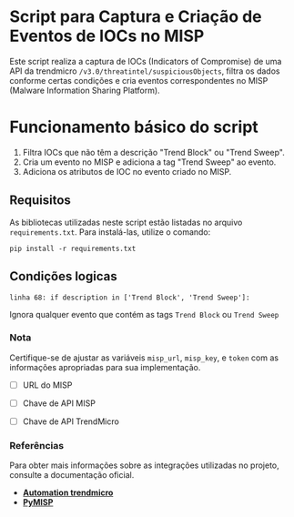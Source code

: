 # Script para Captura e Criação de Eventos de IOCs no MISP
Este script realiza a captura de IOCs (Indicators of Compromise) de uma API da trendmicro `/v3.0/threatintel/suspiciousObjects`, filtra os dados conforme certas condições e cria eventos correspondentes no MISP (Malware Information Sharing Platform).

# Funcionamento básico do script
1) Filtra IOCs que não têm a descrição "Trend Block" ou "Trend Sweep".
2) Cria um evento no MISP e adiciona a tag "Trend Sweep" ao evento.
3) Adiciona os atributos de IOC no evento criado no MISP.

## Requisitos
As bibliotecas utilizadas neste script estão listadas no arquivo `requirements.txt`. Para instalá-las, utilize o comando:
```
pip install -r requirements.txt
```

## Condições logicas 

``` 
linha 68: if description in ['Trend Block', 'Trend Sweep']:
```
Ignora qualquer evento que contém as tags `Trend Block` ou `Trend Sweep`


### Nota
Certifique-se de ajustar as variáveis `misp_url`, `misp_key`, e `token` com as informações apropriadas para sua implementação.
 - [ ] URL do MISP
 - [ ] Chave de API MISP
 - [ ] Chave de API TrendMicro


### Referências
Para obter mais informações sobre as integrações utilizadas no projeto, consulte a documentação oficial.
- **[Automation trendmicro](https://automation.trendmicro.com/xdr/api-v3#tag/Suspicious-Object-List)**
- **[PyMISP](https://pymisp.readthedocs.io/en/latest/)**

